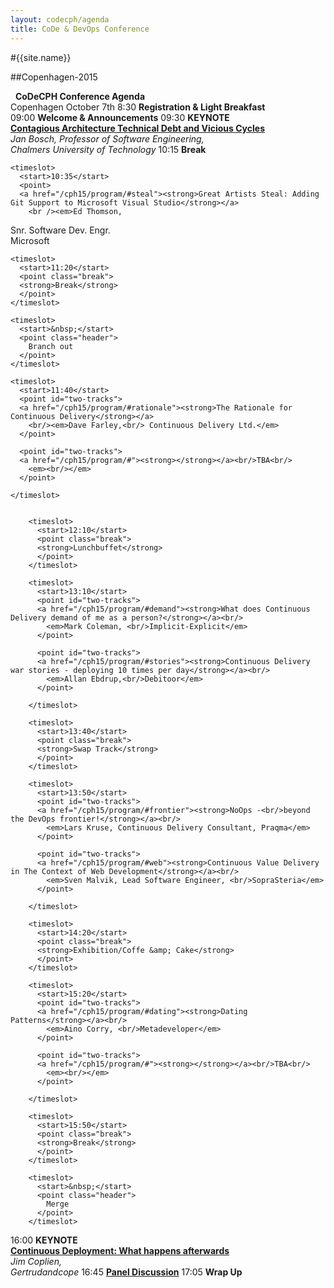 ```yaml
---
layout: codecph/agenda
title: CoDe & DevOps Conference
---
```

#{{site.name}}

##Copenhagen-2015

<agenda>
  <timeslot>
    <start>&nbsp;</start>
    <point class="header">
      <strong>CoDeCPH Conference Agenda</strong><br/>
      Copenhagen October 7th
    </point>
  </timeslot>

  <timeslot>
    <start>8:30</start>
    <point><strong>Registration &amp; Light Breakfast</strong><br/></point>
  </timeslot>

  <timeslot>
    <start>09:00</start>
    <point><strong>Welcome &amp; Announcements</strong></point>
  </timeslot>

  <timeslot>
    <start>09:30</start>
    <point><strong>KEYNOTE<br/></strong>
    <a href="/cph15/program/#vicious"><strong>Contagious Architecture Technical Debt and Vicious Cycles</strong></a>
    <em><br/>Jan Bosch, Professor of Software Engineering,<br/> Chalmers University of Technology</em>
    </point>
  </timeslot>


  <timeslot>
    <start>10:15</start>
    <point class="break">
    <strong>Break</strong>
    </point>
  </timeslot>


    <timeslot>
      <start>10:35</start>
      <point>
      <a href="/cph15/program/#steal"><strong>Great Artists Steal: Adding Git Support to Microsoft Visual Studio</strong></a>
        <br /><em>Ed Thomson,
  Snr. Software Dev. Engr.<br/> Microsoft</em><br/>
      </point>
    </timeslot>

    <timeslot>
      <start>11:20</start>
      <point class="break">
      <strong>Break</strong>
      </point>
    </timeslot>

    <timeslot>
      <start>&nbsp;</start>
      <point class="header">
        Branch out
      </point>
    </timeslot>

    <timeslot>
      <start>11:40</start>
      <point id="two-tracks">
      <a href="/cph15/program/#rationale"><strong>The Rationale for Continuous Delivery</strong></a>
        <br/><em>Dave Farley,<br/> Continuous Delivery Ltd.</em>
      </point>

      <point id="two-tracks">
      <a href="/cph15/program/#"><strong></strong></a><br/>TBA<br/>
        <em><br/></em>
      </point>

    </timeslot>


        <timeslot>
          <start>12:10</start>
          <point class="break">
          <strong>Lunchbuffet</strong>
          </point>
        </timeslot>

        <timeslot>
          <start>13:10</start>
          <point id="two-tracks">
          <a href="/cph15/program/#demand"><strong>What does Continuous Delivery demand of me as a person?</strong></a><br/>
            <em>Mark Coleman, <br/>Implicit-Explicit</em>
          </point>

          <point id="two-tracks">
          <a href="/cph15/program/#stories"><strong>Continuous Delivery war stories - deploying 10 times per day</strong></a><br/>
            <em>Allan Ebdrup,<br/>Debitoor</em>
          </point>

        </timeslot>

        <timeslot>
          <start>13:40</start>
          <point class="break">
          <strong>Swap Track</strong>
          </point>
        </timeslot>

        <timeslot>
          <start>13:50</start>
          <point id="two-tracks">
          <a href="/cph15/program/#frontier"><strong>NoOps -<br/>beyond the DevOps frontier!</strong></a><br/>
            <em>Lars Kruse, Continuous Delivery Consultant, Praqma</em>
          </point>

          <point id="two-tracks">
          <a href="/cph15/program/#web"><strong>Continuous Value Delivery in The Context of Web Development</strong></a><br/>
            <em>Sven Malvik, Lead Software Engineer, <br/>SopraSteria</em>
          </point>

        </timeslot>

        <timeslot>
          <start>14:20</start>
          <point class="break">
          <strong>Exhibition/Coffe &amp; Cake</strong>
          </point>
        </timeslot>

        <timeslot>
          <start>15:20</start>
          <point id="two-tracks">
          <a href="/cph15/program/#dating"><strong>Dating Patterns</strong></a><br/>
            <em>Aino Corry, <br/>Metadeveloper</em>
          </point>

          <point id="two-tracks">
          <a href="/cph15/program/#"><strong></strong></a><br/>TBA<br/>
            <em><br/></em>
          </point>

        </timeslot>

        <timeslot>
          <start>15:50</start>
          <point class="break">
          <strong>Break</strong>
          </point>
        </timeslot>

        <timeslot>
          <start>&nbsp;</start>
          <point class="header">
            Merge
          </point>
        </timeslot>

  <timeslot>
    <start>16:00</start>
    <point>
      <strong>KEYNOTE<br/></strong>
      <a href="/cph15/program/#afterwards"><strong>Continuous Deployment: What happens afterwards</strong></a><br/>
      <em> Jim Coplien,<br/>Gertrudandcope</em>
    </point>
  </timeslot>

  <timeslot>
    <start>16:45</start>
    <point>
    <a href="/cph15/program/"><strong>Panel Discussion</strong></a>
    </point>
  </timeslot>

  <timeslot>
    <start>17:05</start>
    <point>
      <strong>Wrap Up</strong>
    </point>
  </timeslot>


  </timeslot>
